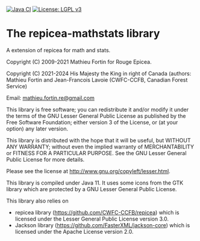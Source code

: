 <!-- badges: start -->
[![Java CI](https://github.com/CWFC-CCFB/repicea-mathstats/actions/workflows/gradle.yml/badge.svg)](https://github.com/CWFC-CCFB/repicea-mathstats/actions/workflows/gradle.yml)
[![License: LGPL v3](https://img.shields.io/badge/License-LGPL_v3-blue.svg)](https://www.gnu.org/licenses/lgpl-3.0)
<!-- badges: end -->

The repicea-mathstats library
==============================

A extension of repicea for math and stats.

Copyright (C) 2009-2021 Mathieu Fortin for Rouge Epicea.

Copyright (C) 2021-2024 His Majesty the King in right of Canada (authors: Mathieu Fortin and Jean-Francois Lavoie (CWFC-CCFB, Canadian Forest Service)

Email: mathieu.fortin.re@gmail.com

This library is free software; you can redistribute it and/or
modify it under the terms of the GNU Lesser General Public
License as published by the Free Software Foundation; either
version 3 of the License, or (at your option) any later version.

This library is distributed with the hope that it will be useful,
but WITHOUT ANY WARRANTY; without even the implied
warranty of MERCHANTABILITY or FITNESS FOR A
PARTICULAR PURPOSE. See the GNU Lesser General Public
License for more details.

Please see the license at http://www.gnu.org/copyleft/lesser.html.

This library is compiled under Java 11. It uses some icons from the GTK library which are protected 
by a GNU Lesser General Public License. 

This library also relies on 
- repicea library (https://github.com/CWFC-CCFB/repicea) which is licensed under the Lesser General Public License version 3.0.  
- Jackson library (https://github.com/FasterXML/jackson-core) which is licensed under the Apache License version 2.0.

